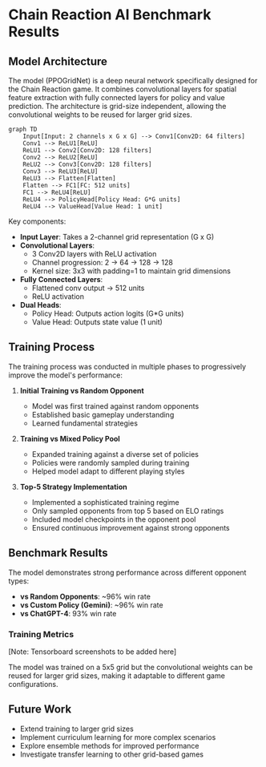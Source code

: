 # Chain Reaction AI Benchmark Results

## Model Architecture

The model (PPOGridNet) is a deep neural network specifically designed for the Chain Reaction game. It combines convolutional layers for spatial feature extraction with fully connected layers for policy and value prediction. The architecture is grid-size independent, allowing the convolutional weights to be reused for larger grid sizes.

```mermaid
graph TD
    Input[Input: 2 channels x G x G] --> Conv1[Conv2D: 64 filters]
    Conv1 --> ReLU1[ReLU]
    ReLU1 --> Conv2[Conv2D: 128 filters]
    Conv2 --> ReLU2[ReLU]
    ReLU2 --> Conv3[Conv2D: 128 filters]
    Conv3 --> ReLU3[ReLU]
    ReLU3 --> Flatten[Flatten]
    Flatten --> FC1[FC: 512 units]
    FC1 --> ReLU4[ReLU]
    ReLU4 --> PolicyHead[Policy Head: G*G units]
    ReLU4 --> ValueHead[Value Head: 1 unit]
```

Key components:
- **Input Layer**: Takes a 2-channel grid representation (G x G)
- **Convolutional Layers**: 
  - 3 Conv2D layers with ReLU activation
  - Channel progression: 2 → 64 → 128 → 128
  - Kernel size: 3x3 with padding=1 to maintain grid dimensions
- **Fully Connected Layers**:
  - Flattened conv output → 512 units
  - ReLU activation
- **Dual Heads**:
  - Policy Head: Outputs action logits (G*G units)
  - Value Head: Outputs state value (1 unit)

## Training Process

The training process was conducted in multiple phases to progressively improve the model's performance:

1. **Initial Training vs Random Opponent**
   - Model was first trained against random opponents
   - Established basic gameplay understanding
   - Learned fundamental strategies

2. **Training vs Mixed Policy Pool**
   - Expanded training against a diverse set of policies
   - Policies were randomly sampled during training
   - Helped model adapt to different playing styles

3. **Top-5 Strategy Implementation**
   - Implemented a sophisticated training regime
   - Only sampled opponents from top 5 based on ELO ratings
   - Included model checkpoints in the opponent pool
   - Ensured continuous improvement against strong opponents

## Benchmark Results

The model demonstrates strong performance across different opponent types:

- **vs Random Opponents**: ~96% win rate
- **vs Custom Policy (Gemini)**: ~96% win rate
- **vs ChatGPT-4**: 93% win rate

### Training Metrics

[Note: Tensorboard screenshots to be added here]

The model was trained on a 5x5 grid but the convolutional weights can be reused for larger grid sizes, making it adaptable to different game configurations.

## Future Work

- Extend training to larger grid sizes
- Implement curriculum learning for more complex scenarios
- Explore ensemble methods for improved performance
- Investigate transfer learning to other grid-based games 